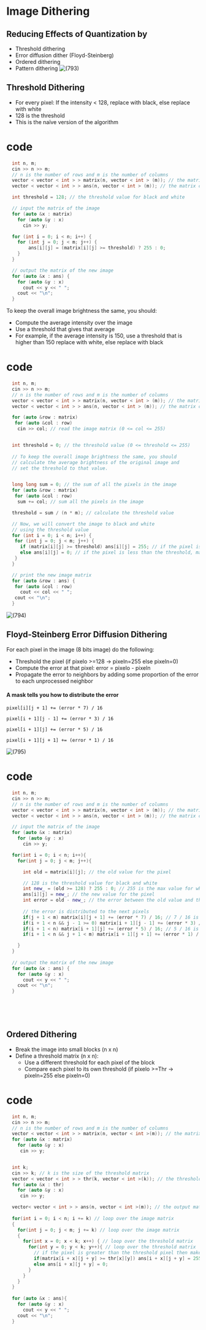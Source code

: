 # Image Dithering
## Reducing Effects of Quantization by
- Threshold dithering
- Error diffusion dither (Floyd-Steinberg)
- Ordered dithering
- Pattern dithering
![(793)](https://user-images.githubusercontent.com/105644935/213925949-0d00925e-ad48-4652-89e5-bf92c84f869a.png)


## Threshold Dithering
- For every pixel: If the intensity < 128, replace with black, else replace with white
- 128 is the threshold
- This is the naïve version of the algorithm

# code
```cpp
  int n, m;
  cin >> n >> m;
  // n is the number of rows and m is the number of columns
  vector < vector < int > > matrix(n, vector < int > (m)); // the matrix of the image
  vector < vector < int > > ans(n, vector < int > (m)); // the matrix of the new image

  int threshold = 128; // the threshold value for black and white

  // input the matrix of the image
  for (auto &x : matrix) 
    for (auto &y : x) 
      cin >> y;

  for (int i = 0; i < n; i++) {
    for (int j = 0; j < m; j++) {
        ans[i][j] = (matrix[i][j] >= threshold) ? 255 : 0;
    }
  }    

  // output the matrix of the new image
  for (auto &x : ans) {
    for (auto &y : x) 
      cout << y << " ";
    cout << "\n";
  }
```

To keep the overall image brightness the same, you should:
- Compute the average intensity over the image
- Use a threshold that gives that average
- For example, if the average intensity is 150, use a threshold that is higher than 150 replace with white, else replace with black

# code
```cpp
  int n, m;
  cin >> n >> m;
  // n is the number of rows and m is the number of columns
  vector < vector < int > > matrix(n, vector < int > (m)); // the matrix of the image
  vector < vector < int > > ans(n, vector < int > (m)); // the matrix of the new image

  for (auto &row : matrix) 
   for (auto &col : row) 
    cin >> col; // read the image matrix (0 <= col <= 255)


  int threshold = 0; // the threshold value (0 <= threshold <= 255) 
  
  // To keep the overall image brightness the same, you should
  // calculate the average brightness of the original image and
  // set the threshold to that value.


  long long sum = 0; // the sum of all the pixels in the image
  for (auto &row : matrix) 
   for (auto &col : row) 
    sum += col; // sum all the pixels in the image

  threshold = sum / (n * m); // calculate the threshold value

  // Now, we will convert the image to black and white
  // using the threshold value
  for (int i = 0; i < n; i++) {
   for (int j = 0; j < m; j++) {
     if (matrix[i][j] >= threshold) ans[i][j] = 255; // if the pixel is greater than the threshold, make it white
     else ans[i][j] = 0; // if the pixel is less than the threshold, make it black
   }
  }  

  // print the new image matrix
  for (auto &row : ans) {
   for (auto &col : row) 
     cout << col << " ";
   cout << "\n";
  }
```

![(794)](https://user-images.githubusercontent.com/105644935/213926259-4b73623a-e1fb-4a42-9883-3e45f77d4eea.png)


## Floyd-Steinberg Error Diffusion Dithering
For each pixel in the image (8 bits image) do the following:
- Threshold the pixel (if pixelo >=128 → pixeln=255 else pixeln=0)
- Compute the error at that pixel: error = pixelo - pixeln
- Propagate the error to neighbors by adding some proportion of the error to each unprocessed neighbor

#### A mask tells you how to distribute the error

`pixel[i][j + 1] += (error * 7) / 16`    

`pixel[i + 1][j - 1] += (error * 3) / 16`   

`pixel[i + 1][j] += (error * 5) / 16`  

`pixel[i + 1][j + 1] += (error * 1) / 16`  

![(795)](https://user-images.githubusercontent.com/105644935/213926608-f8c27b36-96d6-4148-8b17-02e6964b6df4.png)

# code
```cpp
  int n, m;
  cin >> n >> m;
  // n is the number of rows and m is the number of columns
  vector < vector < int > > matrix(n, vector < int > (m)); // the matrix of the image
  vector < vector < int > > ans(n, vector < int > (m)); // the matrix of the new image

  // input the matrix of the image
  for (auto &x : matrix) 
    for (auto &y : x) 
      cin >> y;

  for(int i = 0; i < n; i++){
    for(int j = 0; j < m; j++){

      int old = matrix[i][j]; // the old value for the pixel

      // 128 is the threshold value for black and white 
      int new_ = (old >= 128) ? 255 : 0; // 255 is the max value for white and 0 is the min value for black 
      ans[i][j] = new_; // the new value for the pixel
      int error = old - new_; // the error between the old value and the new value
      
      // the error is distributed to the next pixels
      if(j + 1 < m) matrix[i][j + 1] += (error * 7) / 16; // 7 / 16 is the percentage of the error that is distributed to the next pixel
      if(i + 1 < n && j - 1 >= 0) matrix[i + 1][j - 1] += (error * 3) / 16; // 3 / 16 is the percentage of the error that is distributed to the next pixel 
      if(i + 1 < n) matrix[i + 1][j] += (error * 5) / 16; // 5 / 16 is the percentage of the error that is distributed to the next pixel
      if(i + 1 < n && j + 1 < m) matrix[i + 1][j + 1] += (error * 1) / 16; // 1 / 16 is the percentage of the error that is distributed to the next pixel

    }
  }
  
  // output the matrix of the new image
  for (auto &x : ans) {
    for (auto &y : x) 
      cout << y << " ";
    cout << "\n";
  }
  
```  




<br><br>

## Ordered Dithering
- Break the image into small blocks (n x n)
- Define a threshold matrix (n x n):
  - Use a different threshold for each pixel of the block
  - Compare each pixel to its own threshold (if pixelo >=Thr → pixeln=255 else pixeln=0)


# code
```cpp
  int n, m;
  cin >> n >> m;
  // n is the number of rows and m is the number of columns
  vector < vector < int > > matrix(n, vector < int >(m)); // the matrix of the image
  for (auto &x : matrix) 
    for (auto &y : x) 
     cin >> y;


  int k;
  cin >> k; // k is the size of the threshold matrix
  vector < vector < int > > thr(k, vector < int >(k)); // the threshold matrix
  for (auto &x : thr) 
    for (auto &y : x) 
     cin >> y;

  vector< vector < int > > ans(n, vector < int >(m)); // the output matrix
  
  for(int i = 0; i < n; i += k) // loop over the image matrix
  {
    for(int j = 0; j < m; j += k) // loop over the image matrix
    {
      for(int x = 0; x < k; x++) { // loop over the threshold matrix
        for(int y = 0; y < k; y++){ // loop over the threshold matrix
          // if the pixel is greater than the threshold pixel then make it 255 else make it 0
          if(matrix[i + x][j + y] >= thr[x][y]) ans[i + x][j + y] = 255;
          else ans[i + x][j + y] = 0;
        }
      }
    }
  }
  
  for (auto &x : ans){
    for (auto &y : x) 
      cout << y << " ";
    cout << "\n";
  }
```  














